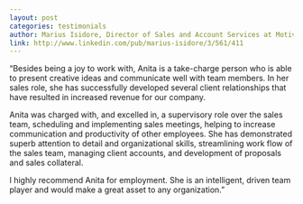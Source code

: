 ```yaml
---
layout: post
categories: testimonials
author: Marius Isidore, Director of Sales and Account Services at Motivate, Inc. (Gemstone Communications)
link: http://www.linkedin.com/pub/marius-isidore/3/561/411
---
```


“Besides being a joy to work with, Anita is a take-charge person who is able to present creative ideas and communicate well with team members. In her sales role, she has successfully developed several client relationships that have resulted in increased revenue for our company. 

Anita was charged with, and excelled in, a supervisory role over the sales team, scheduling and implementing sales meetings, helping to increase communication and productivity of other employees. She has demonstrated superb attention to detail and organizational skills, streamlining work flow of the sales team, managing client accounts, and development of proposals and sales collateral.

I highly recommend Anita for employment. She is an intelligent, driven team player and would make a great asset to any organization.” 